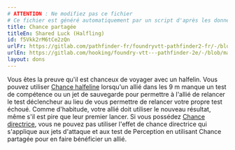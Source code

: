 ```yaml
---
# ATTENTION : Ne modifiez pas ce fichier
# Ce fichier est généré automatiquement par un script d'après les données du module Foundry VTT officiel et de sa traduction
title: Chance partagée
titleEn: Shared Luck (Halfling)
id: f5Vkk2rM6tCe2zQn
urlFr: https://gitlab.com/pathfinder-fr/foundryvtt-pathfinder2-fr/-/blob/master/data/feats/f5Vkk2rM6tCe2zQn.htm
urlEn: https://gitlab.com/hooking/foundry-vtt---pathfinder-2e/-/blob/master/packs/data/feats.db/shared-luck-halfling.json
layout: dons
---
```

Vous êtes la preuve qu'il est chanceux de voyager avec un halfelin. Vous pouvez utiliser [Chance halfeline](chance-halfeline.md) lorsqu'un allié dans les 9 m manque un test de compétence ou un jet de sauvegarde pour permettre à l'allié de relancer le test déclencheur au lieu de vous permettre de relancer votre propre test échoué. Comme d'habitude, votre allié doit utiliser le nouveau résultat, même s'il est pire que leur premier lancer. Si vous possédez [Chance directrice](chance-directrice.md), vous ne pouvez pas utiliser l'effet de chance directrice qui s'applique aux jets d'attaque et aux test de Perception en utilisant Chance partagée pour en faire bénéficier un allié.
